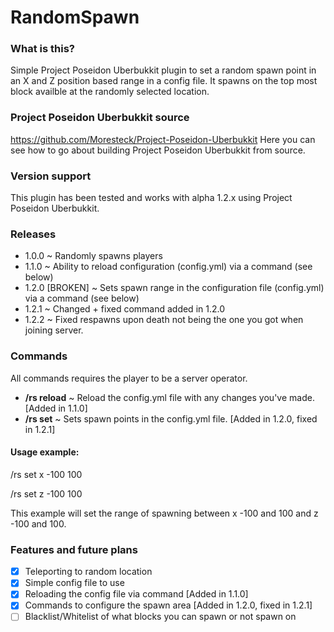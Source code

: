 # RandomSpawn

### What is this?
Simple Project Poseidon Uberbukkit plugin to set a random spawn point in an X and Z position based range in a config file.
It spawns on the top most block availble at the randomly selected location.

### Project Poseidon Uberbukkit source
https://github.com/Moresteck/Project-Poseidon-Uberbukkit Here you can see how to go about building Project Poseidon Uberbukkit from source.

### Version support
This plugin has been tested and works with alpha 1.2.x using Project Poseidon Uberbukkit.

### Releases
- 1.0.0 ~ Randomly spawns players
- 1.1.0 ~ Ability to reload configuration (config.yml) via a command (see below)
- 1.2.0 [BROKEN] ~ Sets spawn range in the configuration file (config.yml) via a command (see below)
- 1.2.1 ~ Changed + fixed command added in 1.2.0
- 1.2.2 ~ Fixed respawns upon death not being the one you got when joining server.

### Commands
All commands requires the player to be a server operator.

- **/rs reload** ~ Reload the config.yml file with any changes you've made. [Added in 1.1.0]
- **/rs set** ~ Sets spawn points in the config.yml file. [Added in 1.2.0, fixed in 1.2.1]
  
#### Usage example:

/rs set x -100 100

/rs set z -100 100

This example will set the range of spawning between x -100 and 100 and z -100 and 100.

### Features and future plans
- [x] Teleporting to random location
- [x] Simple config file to use
- [x] Reloading the config file via command [Added in 1.1.0]
- [x] Commands to configure the spawn area [Added in 1.2.0, fixed in 1.2.1]
- [ ] Blacklist/Whitelist of what blocks you can spawn or not spawn on
